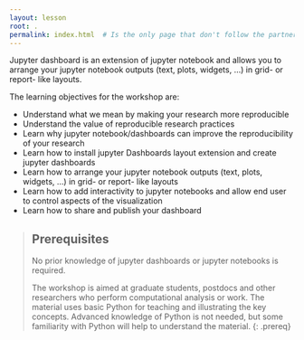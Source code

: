 ```yaml
---
layout: lesson
root: .
permalink: index.html  # Is the only page that don't follow the partner /:path/index.html
---
```


Jupyter dashboard is an extension of jupyter notebook and allows you to  arrange your jupyter notebook outputs (text, plots, widgets, …) in grid- or report- like layouts.

The learning objectives for the workshop are:

- Understand what we mean by making your research more reproducible
- Understand the value of reproducible research practices
- Learn why jupyter notebook/dashboards can improve the reproducibility of your research
- Learn how to install jupyter Dashboards layout extension and create jupyter dashboards
- Learn how to arrange your jupyter notebook outputs (text, plots, widgets, …) in grid- or report- like layouts
- Learn how to add interactivity to jupyter notebooks and allow end user to control aspects of the visualization
- Learn how to share and publish your dashboard


> ## Prerequisites
>
> No prior knowledge of jupyter dashboards or jupyter notebooks is required.
>
> The workshop is aimed at graduate students, postdocs and other researchers who perform computational analysis or work. The material uses basic Python for teaching and illustrating the key concepts. Advanced knowledge of Python is not needed, but some familiarity with Python will help to understand the material.
{: .prereq}

